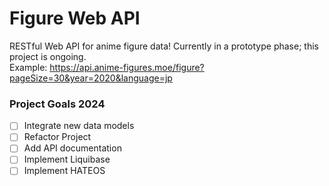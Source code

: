 # Figure Web API

RESTful Web API for anime figure data! Currently in a prototype phase; this project is ongoing. \
Example: https://api.anime-figures.moe/figure?pageSize=30&year=2020&language=jp

### Project Goals 2024
- [ ] Integrate new data models
- [ ] Refactor Project
- [ ] Add API documentation
- [ ] Implement Liquibase
- [ ] Implement HATEOS
